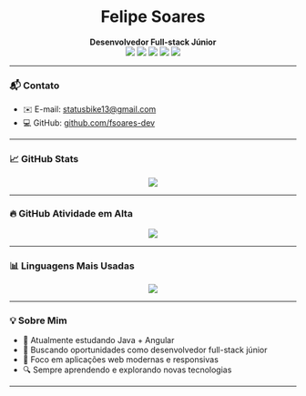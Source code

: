 <h1 align="center">Felipe Soares</h1>

<p align="center">
  <b>Desenvolvedor Full-stack Júnior</b><br/>
  <img src="https://img.shields.io/badge/Java-ED8B00?style=for-the-badge&logo=java&logoColor=white"/>
  <img src="https://img.shields.io/badge/Angular-DD0031?style=for-the-badge&logo=angular&logoColor=white"/>
  <img src="https://img.shields.io/badge/JavaScript-F7DF1E?style=for-the-badge&logo=javascript&logoColor=black"/>
  <img src="https://img.shields.io/badge/HTML5-E34F26?style=for-the-badge&logo=html5&logoColor=white"/>
  <img src="https://img.shields.io/badge/CSS3-1572B6?style=for-the-badge&logo=css3&logoColor=white"/>
</p>

---

### 📬 Contato

- ✉️ E-mail: statusbike13@gmail.com  
- 💻 GitHub: [github.com/fsoares-dev](https://github.com/fsoares-dev)

---

### 📈 GitHub Stats

<p align="center">
  <img src="https://github-readme-stats.vercel.app/api?username=fsoares-dev&show_icons=true&theme=github_dark&hide_border=true" />
</p>

---

### 🔥 GitHub Atividade em Alta

<p align="center">
  <img src="https://github-readme-streak-stats.herokuapp.com/?user=fsoares-dev&theme=github-dark-blue&hide_border=true" />
</p>

---

### 📊 Linguagens Mais Usadas

<p align="center">
  <img src="https://github-readme-stats.vercel.app/api/top-langs/?username=fsoares-dev&layout=compact&theme=github_dark&hide_border=true" />
</p>

---

### 💡 Sobre Mim

- 🌱 Atualmente estudando Java + Angular
- 💼 Buscando oportunidades como desenvolvedor full-stack júnior
- 📌 Foco em aplicações web modernas e responsivas
- 🔍 Sempre aprendendo e explorando novas tecnologias

--- 
